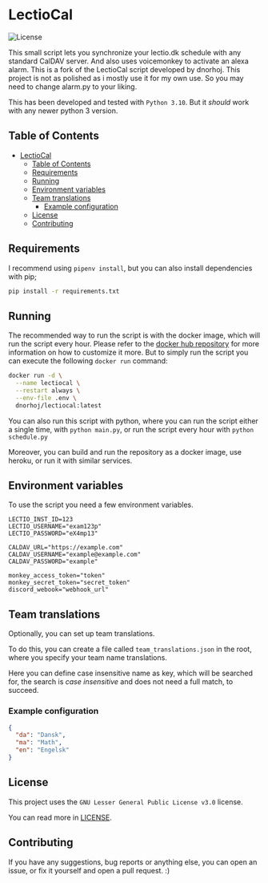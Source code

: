 # LectioCal

![License](https://img.shields.io/github/license/dnorhoj/LectioCal)

This small script lets you synchronize your lectio.dk schedule with any standard CalDAV server. And also uses voicemonkey to activate an alexa alarm. This is a fork of the LectioCal script developed by dnorhoj. This project is not as polished as i mostly use it for my own use. So you may need to change alarm.py to your liking.

This has been developed and tested with `Python 3.10`. But it *should* work with any newer python 3 version.

## Table of Contents

- [LectioCal](#lectiocal)
  - [Table of Contents](#table-of-contents)
  - [Requirements](#requirements)
  - [Running](#running)
  - [Environment variables](#environment-variables)
  - [Team translations](#team-translations)
    - [Example configuration](#example-configuration)
  - [License](#license)
  - [Contributing](#contributing)

## Requirements

I recommend using `pipenv install`, but you can also install dependencies with pip;

```sh
pip install -r requirements.txt
```

## Running

The recommended way to run the script is with the docker image, which will run the script every hour. Please refer to the [docker hub repository](https://hub.docker.com/r/dnorhoj/lectiocal) for more information on how to customize it more. But to simply run the script you can execute the following `docker run` command:

```bash
docker run -d \
  --name lectiocal \
  --restart always \
  --env-file .env \
  dnorhoj/lectiocal:latest
```

You can also run this script with python, where you can run the script either a single time, with `python main.py`, or run the script every hour with `python schedule.py`

Moreover, you can build and run the repository as a docker image, use heroku, or run it with similar services.

## Environment variables

To use the script you need a few environment variables.

```env
LECTIO_INST_ID=123
LECTIO_USERNAME="exam123p"
LECTIO_PASSWORD="eX4mp13"

CALDAV_URL="https://example.com"
CALDAV_USERNAME="example@example.com"
CALDAV_PASSWORD="example"

monkey_access_token="token"
monkey_secret_token="secret_token"
discord_webook="webhook_url"
```

## Team translations

Optionally, you can set up team translations.

To do this, you can create a file called `team_translations.json` in the root,
where you specify your team name translations.

Here you can define case insensitive name as key, which will be searched for,
the search is *case insensitive* and does not need a full match, to succeed.

### Example configuration

```json
{
  "da": "Dansk",
  "ma": "Math",
  "en": "Engelsk"
}
```

## License

This project uses the `GNU Lesser General Public License v3.0` license.

You can read more in [LICENSE](./LICENSE).

## Contributing

If you have any suggestions, bug reports or anything else, you can open an issue,
or fix it yourself and open a pull request. :)
